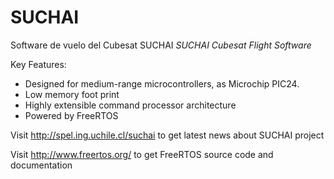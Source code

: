 SUCHAI
======

Software de vuelo del Cubesat SUCHAI
_SUCHAI Cubesat Flight Software_

Key Features:
* Designed for medium-range microcontrollers, as Microchip PIC24.
* Low memory foot print
* Highly extensible command processor architecture
* Powered by FreeRTOS

Visit http://spel.ing.uchile.cl/suchai to get latest news about SUCHAI project

Visit http://www.freertos.org/ to get FreeRTOS source code and documentation
